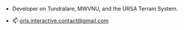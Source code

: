 - Developer on Tundralare, MWVNU, and the URSA Terrain System.

- 📫 oris.interactive.contact@gmail.com
